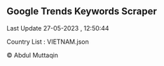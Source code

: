 

## Google Trends Keywords Scraper 
 
Last Update 27-05-2023 , 12:50:44

Country List :
VIETNAM.json



© Abdul Muttaqin 
